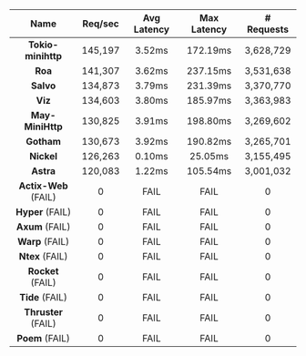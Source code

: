 |   **Name**   |   Req/sec   | Avg Latency | Max Latency |  # Requests |
|:------------:|:-----------:|:-----------:|:-----------:|:-----------:|
|**Tokio-minihttp** |145,197|3.52ms|172.19ms|3,628,729|
|**Roa** |141,307|3.62ms|237.15ms|3,531,638|
|**Salvo** |134,873|3.79ms|231.39ms|3,370,770|
|**Viz** |134,603|3.80ms|185.97ms|3,363,983|
|**May-MiniHttp** |130,825|3.91ms|198.80ms|3,269,602|
|**Gotham** |130,673|3.92ms|190.82ms|3,265,701|
|**Nickel** |126,263|0.10ms|25.05ms|3,155,495|
|**Astra** |120,083|1.22ms|105.54ms|3,001,032|
|**Actix-Web** (FAIL)|0|FAIL|FAIL|0|
|**Hyper** (FAIL)|0|FAIL|FAIL|0|
|**Axum** (FAIL)|0|FAIL|FAIL|0|
|**Warp** (FAIL)|0|FAIL|FAIL|0|
|**Ntex** (FAIL)|0|FAIL|FAIL|0|
|**Rocket** (FAIL)|0|FAIL|FAIL|0|
|**Tide** (FAIL)|0|FAIL|FAIL|0|
|**Thruster** (FAIL)|0|FAIL|FAIL|0|
|**Poem** (FAIL)|0|FAIL|FAIL|0|
